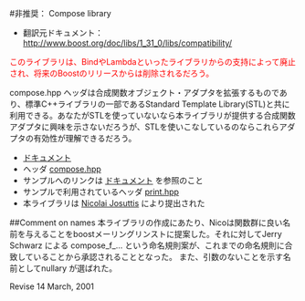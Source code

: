 #非推奨： Compose library

- 翻訳元ドキュメント： <http://www.boost.org/doc/libs/1_31_0/libs/compatibility/>


<span style="color:red;">このライブラリは、BindやLambdaといったライブラリからの支持によって廃止され、将来のBoostのリリースからは削除されるだろう。</span>

compose.hpp ヘッダは合成関数オブジェクト・アダプタを拡張するものであり、標準C++ライブラリの一部であるStandard Template Library(STL)と共に利用できる。あなたがSTLを使っていないなら本ライブラリが提供する合成関数アダプタに興味を示さないだろうが、STLを使いこなしているのならこれらアダプタの有効性が理解できるだろう。

- [ドキュメント](./compose/compose.md)
- ヘッダ [compose.hpp](./compose/compose.hpp.md)
- サンプルへのリンクは [ドキュメント](./compose/compose.md) を参照のこと
- サンプルで利用されているヘッダ [print.hpp](./compose/print.hpp.md)
- 本ライブラリは [Nicolai Josuttis](http://www.boost.org/doc/libs/1_31_0/people/people.htm) により提出された


##Comment on names
本ライブラリの作成にあたり、Nicoは関数群に良い名前を与えることをboostメーリングリンストに提案した。それに対してJerry Schwarz による compose_f_... という命名規則案が、これまでの命名規則に合致していることから承認されることとなった。 また、引数のないことを示す名前としてnullary が選ばれた。

Revise 14 March, 2001


